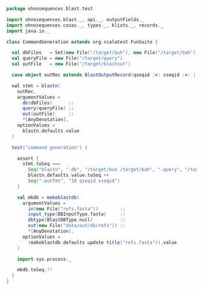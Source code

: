 
```scala
package ohnosequences.blast.test

import ohnosequences.blast._, api._, outputFields._
import ohnosequences.cosas._, types._, klists._, records._
import java.io._

class CommandGeneration extends org.scalatest.FunSuite {

  val dbFiles   = Set(new File("/target/buh"), new File("/target/bah"))
  val queryFile = new File("/target/query")
  val outFile   = new File("/target/blastout")

  case object outRec extends BlastOutputRecord(qseqid :×: sseqid :×: |[AnyOutputField])

  val stmt = blastn(
    outRec,
    argumentValues =
      db(dbFiles)      ::
      query(queryFile) ::
      out(outFile)     ::
      *[AnyDenotation],
    optionValues =
      blastn.defaults.value
  )

  test("command generation") {

    assert {
      stmt.toSeq ===
        Seq("blastn", "-db", "/target/buh /target/bah", "-query", "/target/query", "-out", "/target/blastout") ++
        blastn.defaults.value.toSeq ++
        Seq("-outfmt", "10 qseqid sseqid")
    }

    val mkdb = makeblastdb(
      argumentValues =
        in(new File("refs.fasta"))        ::
        input_type(DBInputType.fasta)     ::
        dbtype(BlastDBType.nucl)          ::
        out(new File("data/out/db/refs")) ::
        *[AnyDenotation],
      optionValues =
        (makeblastdb.defaults update title("refs.fasta")).value
    )

    import sys.process._

    mkdb.toSeq.!!
  }
}

```




[test/scala/CommandGeneration.scala]: CommandGeneration.scala.md
[test/scala/OutputParsing.scala]: OutputParsing.scala.md
[test/scala/OutputFieldsSpecification.scala]: OutputFieldsSpecification.scala.md
[test/scala/igblastn.scala]: igblastn.scala.md
[main/scala/api/outputFields.scala]: ../../main/scala/api/outputFields.scala.md
[main/scala/api/options.scala]: ../../main/scala/api/options.scala.md
[main/scala/api/package.scala]: ../../main/scala/api/package.scala.md
[main/scala/api/expressions.scala]: ../../main/scala/api/expressions.scala.md
[main/scala/api/parse/igblastn.scala]: ../../main/scala/api/parse/igblastn.scala.md
[main/scala/api/commands/blastn.scala]: ../../main/scala/api/commands/blastn.scala.md
[main/scala/api/commands/blastp.scala]: ../../main/scala/api/commands/blastp.scala.md
[main/scala/api/commands/tblastx.scala]: ../../main/scala/api/commands/tblastx.scala.md
[main/scala/api/commands/tblastn.scala]: ../../main/scala/api/commands/tblastn.scala.md
[main/scala/api/commands/blastx.scala]: ../../main/scala/api/commands/blastx.scala.md
[main/scala/api/commands/makeblastdb.scala]: ../../main/scala/api/commands/makeblastdb.scala.md
[main/scala/api/commands/igblastn.scala]: ../../main/scala/api/commands/igblastn.scala.md